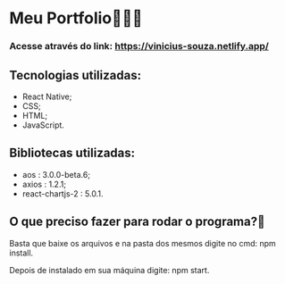# Meu Portfolio👨🏽‍💼
### Acesse através do link: https://vinicius-souza.netlify.app/

## Tecnologias utilizadas:
 - React Native;
 - CSS;
 - HTML;
 - JavaScript.

## Bibliotecas utilizadas:
 - aos : 3.0.0-beta.6;
 - axios : 1.2.1;
 - react-chartjs-2 : 5.0.1.
 
## O que preciso fazer para rodar o programa?🤔
Basta que baixe os arquivos e na pasta dos mesmos digite no cmd:
npm install.

Depois de instalado em sua máquina digite:
npm start.


